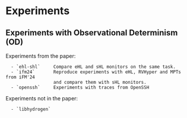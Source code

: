 # Experiments

## Experiments with Observational Determinism (OD)

Experiments from the paper:

```
  - `ehl-shl`     Compare eHL and sHL monitors on the same task.
  - `ifm24`       Reproduce experiments with eHL, RVHyper and MPTs from iFM'24
                  and compare them with sHL monitors.
  - `openssh`     Experiments with traces from OpenSSH
```

Experiments not in the paper:
```
  - `libhydrogen`
```

